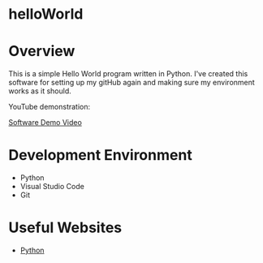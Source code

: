 # helloWorld


 # Overview 

This is a simple Hello World program written in Python. I've created this software for setting up my gitHub again and making sure my environment works as it should. 

YouTube demonstration: 

[Software Demo Video](http://youtube.link.goes.here)



# Development Environment 

- Python 
- Visual Studio Code
- Git

# Useful Websites 

* [Python](https://www.python.org/)

